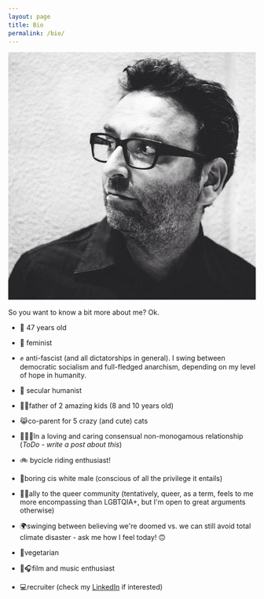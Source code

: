 ```yaml
---
layout: page
title: Bio
permalink: /bio/
---
```


![a picture of Pedro](images/pic.jpg)

So you want to know a bit more about me? Ok.

* :older_man: 47 years old

* :purple_heart: feminist

* :fist: anti-fascist (and all dictatorships in general). I swing between democratic socialism and full-fledged anarchism, depending on my level of hope in humanity.

* :open_hands: secular humanist

* :boy::boy:father of 2 amazing kids (8 and 10 years old)

* :joy_cat:co-parent for 5 crazy (and cute) cats

* :people_holding_hands:In a loving and caring consensual non-monogamous relationship (*ToDo - write a post about this*)

* :bike: bycicle riding enthusiast!

* :man:boring cis white male (conscious of all the privilege it entails)

* :rainbow_flag:ally to the queer community (tentatively, queer, as a term, feels to me more encompassing than LGBTQIA+, but I'm open to great arguments otherwise)

* :earth_africa:swinging between believing we're doomed vs. we can still avoid total climate disaster - ask me how I feel today! :upside_down_face:

* :seedling:vegetarian

* :movie_camera::headphones:film and music enthusiast

* :computer:recruiter (check my [LinkedIn](linked.incom/in/pedrohomero) if interested)
